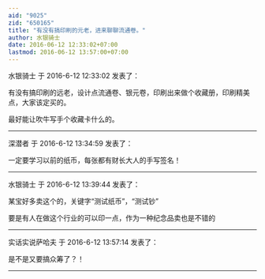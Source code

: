 ```yaml
---
aid: "9025"
zid: "650165"
title: "有没有搞印刷的元老，进来聊聊流通卷。"
author: 水银骑士
date: 2016-06-12 12:33:02+07:00
lastmod: 2016-06-12 13:57:00+07:00
---
```


水银骑士 于 2016-6-12 12:33:02 发表了：

有没有搞印刷的远老，设计点流通卷、银元卷，印刷出来做个收藏册，印刷精美点，大家该定买的。

最好能让吹牛写手个收藏卡什么的。

---

深潜者 于 2016-6-12 13:34:59 发表了：

一定要学习以前的纸币，每张都有财长大人的手写签名！

---

水银骑士 于 2016-6-12 13:39:44 发表了：

某宝好多卖这个的，关键字“测试纸币”，“测试钞”

要是有人在做这个行业的可以印一点，作为一种纪念品卖也是不错的

---

实话实说萨哈夫 于 2016-6-12 13:57:14 发表了：

是不是又要搞众筹了？！

---
